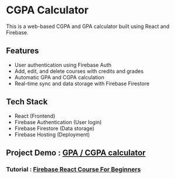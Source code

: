 # CGPA Calculator

This is a web-based CGPA and GPA calculator built using React and Firebase.

## Features

- User authentication using Firebase Auth
- Add, edit, and delete courses with credits and grades
- Automatic GPA and CGPA calculation
- Real-time sync and data storage with Firebase Firestore

## Tech Stack

- React (Frontend)
- Firebase Authentication (User login)
- Firebase Firestore (Data storage)
- Firebase Hosting (Deployment)  

## Project Demo : [GPA / CGPA calculator](https://mynotes-c42c2.web.app/)  

### Tutorial : [Firebase React Course For Beginners](https://www.youtube.com/watch?v=2hR-uWjBAgw)



